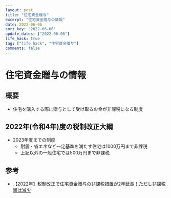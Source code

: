 ```yaml
---
layout: post
title: "住宅資金贈与"
excerpt: "住宅資金贈与の情報"
date: 2022-06-06
sort_key: "2022-06-06"
update_dates: ["2022-06-06"] 
life_hack: true
tag: ["life hack", "住宅資金贈与"]
comments: false
---
```


# 住宅資金贈与の情報

## 概要
 - 住宅を購入する際に贈与として受け取るお金が非課税になる制度

## 2022年(令和4年)度の税制改正大綱
 - 2023年度までの制度
   - 耐震・省エネなど一定基準を満たす住宅は1000万円まで非課税
   - 上記以外の一般住宅では500万円まで非課税

## 参考
 - [【2022年】税制改正で住宅資金贈与の非課税措置が2年延長！ただし非課税額は減少](https://www.home-select1.co.jp/deals/15498/)
